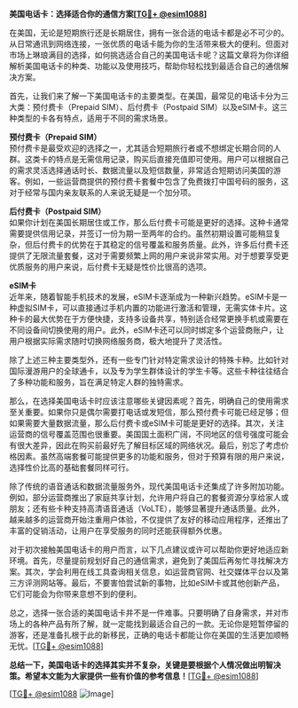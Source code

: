 **美国电话卡：选择适合你的通信方案[[TG💪+ @esim1088](https://t.me/s/esim1088)]**

在美国，无论是短期旅行还是长期居住，拥有一张合适的电话卡都是必不可少的。从日常通讯到网络连接，一张优质的电话卡能为你的生活带来极大的便利。但面对市场上琳琅满目的选择，如何挑选适合自己的美国电话卡呢？这篇文章将为你详细解析美国电话卡的种类、功能以及使用技巧，帮助你轻松找到最适合自己的通信解决方案。

首先，让我们来了解一下美国电话卡的主要类型。在美国，最常见的电话卡分为三大类：预付费卡（Prepaid SIM）、后付费卡（Postpaid SIM）以及eSIM卡。这三种类型的卡各有特点，适用于不同的需求场景。

**预付费卡（Prepaid SIM）**  
预付费卡是最受欢迎的选择之一，尤其适合短期旅行者或不想绑定长期合同的人群。这类卡的特点是无需信用记录，购买后直接充值即可使用。用户可以根据自己的需求灵活选择通话时长、数据流量以及短信数量，非常适合短期访问美国的游客。例如，一些运营商提供的预付费卡套餐中包含了免费拨打中国号码的服务，这对于经常与国内亲友联系的人来说无疑是一个加分项。

**后付费卡（Postpaid SIM）**  
如果你计划在美国长期居住或工作，那么后付费卡可能是更好的选择。这种卡通常需要提供信用记录，并签订一份为期一至两年的合约。虽然初期设置可能稍显复杂，但后付费卡的优势在于其稳定的信号覆盖和服务质量。此外，许多后付费卡还提供了无限流量套餐，这对于需要频繁上网的用户来说非常实用。对于想要享受更优质服务的用户来说，后付费卡无疑是性价比很高的选项。

**eSIM卡**  
近年来，随着智能手机技术的发展，eSIM卡逐渐成为一种新兴趋势。eSIM卡是一种虚拟SIM卡，可以直接通过手机内置的功能进行激活和管理，无需实体卡片。这种卡的最大优势在于方便快捷，支持多设备共享，特别适合经常更换手机或需要在不同设备间切换使用的用户。此外，eSIM卡还可以同时绑定多个运营商账户，让用户根据实际需求随时切换网络服务商，极大地提升了灵活性。

除了上述三种主要类型外，还有一些专门针对特定需求设计的特殊卡种。比如针对国际漫游用户的全球通卡，以及专为学生群体设计的学生卡等。这些卡种往往结合了多种功能和服务，旨在满足特定人群的独特需求。

那么，在选择美国电话卡时应该注意哪些关键因素呢？首先，明确自己的使用需求至关重要。如果你只是偶尔需要打电话或发短信，那么预付费卡可能已经足够；但如果需要大量数据流量，那么后付费卡或eSIM卡可能是更好的选择。其次，关注运营商的信号覆盖范围也很重要。美国国土面积广阔，不同地区的信号强度可能会有很大差异，因此在购买前最好先了解目标区域的网络状况。最后，别忘了考虑价格因素。虽然高端套餐可能提供更多的功能和服务，但对于预算有限的用户来说，选择性价比高的基础套餐同样可行。

除了传统的语音通话和数据流量服务外，现代美国电话卡还集成了许多附加功能。例如，部分运营商推出了家庭共享计划，允许用户将自己的套餐资源分享给家人或朋友；还有些卡种支持高清语音通话（VoLTE），能够显著提升通话质量。此外，越来越多的运营商开始注重用户体验，不仅提供了友好的移动应用程序，还推出了丰富的促销活动，让用户在享受服务的同时还能获得额外优惠。

对于初次接触美国电话卡的用户而言，以下几点建议或许可以帮助你更好地适应新环境。首先，尽量提前规划好自己的通信需求，避免到了美国后再匆忙寻找解决方案。其次，学会利用在线工具查询相关信息，如运营商官网、社交媒体平台以及第三方评测网站等。最后，不要害怕尝试新的事物，比如eSIM卡或其他创新产品，它们可能会为你带来意想不到的便利。

总之，选择一张合适的美国电话卡并不是一件难事。只要明确了自身需求，并对市场上的各种产品有所了解，就一定能找到最适合自己的一款。无论你是短暂停留的游客，还是准备扎根于此的新移民，正确的电话卡都能让你在美国的生活更加顺畅无忧。[[TG💪+ @esim1088](https://t.me/s/esim1088)]

**总结一下，美国电话卡的选择其实并不复杂，关键是要根据个人情况做出明智决策。希望本文能为大家提供一些有价值的参考信息！**[[TG💪+ @esim1088](https://t.me/s/esim1088)]  

[[TG💪+ @esim1088](https://t.me/s/esim1088) ![Image](https://i.postimg.cc/4NQfJmqS/Snipaste-2025-05-13-00-14-12.png)]